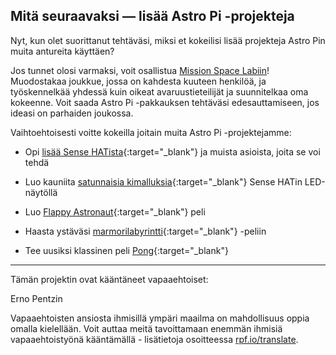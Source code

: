 ## Mitä seuraavaksi — lisää Astro Pi -projekteja

Nyt, kun olet suorittanut tehtäväsi, miksi et kokeilisi lisää projekteja Astro Pin muita antureita käyttäen?

Jos tunnet olosi varmaksi, voit osallistua [Mission Space Labiin](https://astro-pi.org/missions/space-lab/)! Muodostakaa joukkue, jossa on kahdesta kuuteen henkilöä, ja työskennelkää yhdessä kuin oikeat avaruustieteilijät ja suunnitelkaa oma kokeenne. Voit saada Astro Pi -pakkauksen tehtäväsi edesauttamiseen, jos ideasi on parhaiden joukossa.

Vaihtoehtoisesti voitte kokeilla joitain muita Astro Pi -projektejamme:

+ Opi [lisää Sense HATista](https://projects.raspberrypi.org/fi-FI/projects/getting-started-with-the-sense-hat){:target="_blank"} ja muista asioista, joita se voi tehdä

+ Luo kauniita [satunnaisia kimalluksia](https://projects.raspberrypi.org/fi-FI/projects/sense-hat-random-sparkles){:target="_blank"} Sense HATin LED-näytöllä

+ Luo [Flappy Astronaut](https://projects.raspberrypi.org/fi-FI/projects/flappy-astronaut){:target="_blank"} peli

+ Haasta ystäväsi [marmorilabyrintti](https://projects.raspberrypi.org/fi-FI/projects/sense-hat-marble-maze){:target="_blank"} -peliin

+ Tee uusiksi klassinen peli [Pong](https://projects.raspberrypi.org/fi-FI/projects/sense-hat-pong){:target="_blank"}

***
Tämän projektin ovat kääntäneet vapaaehtoiset:

Erno Pentzin

Vapaaehtoisten ansiosta ihmisillä ympäri maailma on mahdollisuus oppia omalla kielellään. Voit auttaa meitä tavoittamaan enemmän ihmisiä vapaaehtoistyönä kääntämällä - lisätietoja osoitteessa [rpf.io/translate](rpf.io/translate).
